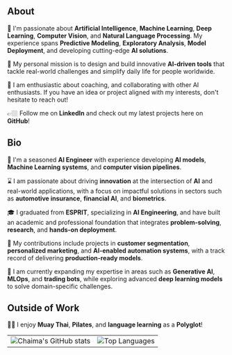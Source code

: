 ## About  
🔭 I'm passionate about **Artificial Intelligence**, **Machine Learning**, **Deep Learning**, **Computer Vision**, and **Natural Language Processing**. My experience spans **Predictive Modeling**, **Exploratory Analysis**, **Model Deployment**, and developing cutting-edge **AI solutions**.  

💭 My personal mission is to design and build innovative **AI-driven tools** that tackle real-world challenges and simplify daily life for people worldwide.  

👯 I am enthusiastic about coaching, and collaborating with other AI enthusiasts. If you have an idea or project aligned with my interests, don't hesitate to reach out!  

👉🏼 Follow me on **LinkedIn** and check out my latest projects here on **GitHub**!  

## Bio  
🧠 I'm a seasoned **AI Engineer** with experience developing **AI models**, **Machine Learning systems**, and **computer vision pipelines**.  

⌛️ I am passionate about driving **innovation** at the intersection of **AI** and real-world applications, with a focus on impactful solutions in sectors such as **automotive insurance**, **financial AI**, and **biometrics**.  

🎓 I graduated from **ESPRIT**, specializing in **AI Engineering**, and have built an academic and professional foundation that integrates **problem-solving**, **research**, and **hands-on deployment**.  

📝 My contributions include projects in **customer segmentation**, **personalized marketing**, and **AI-enabled automation systems**, with a track record of delivering **production-ready models**.  

🌱 I am currently expanding my expertise in areas such as **Generative AI**, **MLOps**, and **trading bots**, while exploring advanced **deep learning models** to solve domain-specific challenges.  

## Outside of Work  
🏃‍♀️ I enjoy **Muay Thai**, **Pilates**, and **language learning** as a **Polyglot**! 

<table>
  <tr>
    <td>
      <img src="https://github-readme-stats.vercel.app/api?username=chaimaaskri&show_icons=true&hide=stars,contribs&theme=radical" alt="Chaima's GitHub stats" />
    </td>
    <td>
      <img src="https://github-readme-stats.vercel.app/api/top-langs/?username=chaimaaskri&theme=radical" alt="Top Languages" />
    </td>
  </tr>
</table>
